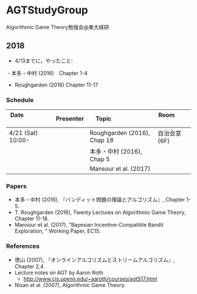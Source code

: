 # AGTStudyGroup
Algorithmic Game Theory勉強会@東大経研

## 2018
* 4/13までに，やったこと:

  - 本多・中村 (2016)　Chapter 1-4
  - Roughgarden (2016) Chapter 11-17

### Schedule

| Date                    | Presenter | Topic                       | Room              |
| ----------------------- | --------- | --------------------------- | ----------------- |
| 4/21 (Sat) 10:00-       |           | Roughgarden (2016), Chap 18 | 自治会室 (6F)      |
|                         |           | 本多・中村 (2016), Chap 5     |                   |
|                         |           | Mansour et al. (2017)       |                   |



### Papers
* 本多・中村 (2016),
  『バンディット問題の理論とアルゴリズム』, Chapter 1-5.
* T. Roughgarden (2016), 
  Twenty Lectures on Algorithmic Game Theory, Chapter 11-18.
* Mansour et al. (2017), 
  "Bayesian Incentive-Compatible Bandit Exploration, "
  Working Paper, EC15.

  
### References
* 徳山 (2007), 
  『オンラインアルゴリズムとストリームアルゴリズム』, Chapter 2,4.
* Lecture notes on AGT by Aaron Roth
  - http://www.cis.upenn.edu/~aaroth/courses/agtS17.html
* Nisan et al. (2007), Algorithmic Game Theory.
